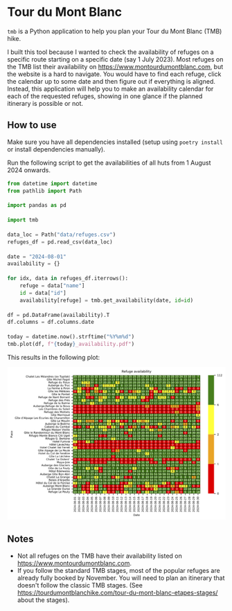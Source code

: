 # Tour du Mont Blanc
`tmb` is a Python application to help you plan your Tour du Mont Blanc (TMB) hike.

I built this tool because I wanted to check the availability of refuges on a specific route starting on a specific date (say 1 July 2023).
Most refuges on the TMB list their availability on https://www.montourdumontblanc.com, but the website is a hard to navigate.
You would have to find each refuge, click the calendar up to some date and then figure out if everything is aligned.
Instead, this application will help you to make an availability calendar for each of the requested refuges, showing in one glance if the planned itinerary is possible or not.

## How to use
Make sure you have all dependencies installed (setup using `poetry install` or install dependencies manually).

Run the following script to get the availabilities of all huts from 1 August 2024 onwards.

``` python
from datetime import datetime
from pathlib import Path

import pandas as pd

import tmb

data_loc = Path("data/refuges.csv")
refuges_df = pd.read_csv(data_loc)

date = "2024-08-01"
availability = {}

for idx, data in refuges_df.iterrows():
    refuge = data["name"]
    id = data["id"]
    availability[refuge] = tmb.get_availability(date, id=id)

df = pd.DataFrame(availability).T
df.columns = df.columns.date

today = datetime.now().strftime("%Y%m%d")
tmb.plot(df, f"{today}_availability.pdf")

```

This results in the following plot:

![example_plot](./example_plot.png)
    
## Notes
- Not all refuges on the TMB have their availability listed on https://www.montourdumontblanc.com.
- If you follow the standard TMB stages, most of the popular refuges are already fully booked by November. You will need to plan an itinerary that doesn't follow the classic TMB stages. (See https://tourdumontblanchike.com/tour-du-mont-blanc-etapes-stages/ about the stages).
